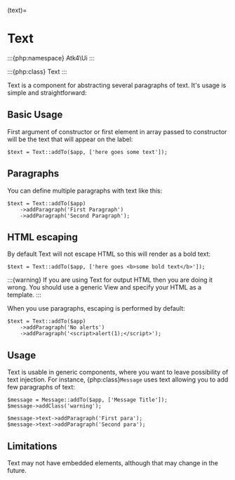 (text)=

# Text

:::{php:namespace} Atk4\Ui
:::

:::{php:class} Text
:::

Text is a component for abstracting several paragraphs of text. It's usage is simple and straightforward:

## Basic Usage

First argument of constructor or first element in array passed to constructor will be the text that will
appear on the label:

```
$text = Text::addTo($app, ['here goes some text']);
```

## Paragraphs

You can define multiple paragraphs with text like this:

```
$text = Text::addTo($app)
    ->addParagraph('First Paragraph')
    ->addParagraph('Second Paragraph');
```

## HTML escaping

By default Text will not escape HTML so this will render as a bold text:

```
$text = Text::addTo($app, ['here goes <b>some bold text</b>']);
```

:::{warning}
If you are using Text for output HTML then you are doing it wrong. You should
use a generic View and specify your HTML as a template.
:::

When you use paragraphs, escaping is performed by default:

```
$text = Text::addTo($app)
    ->addParagraph('No alerts')
    ->addParagraph('<script>alert(1);</script>');
```

## Usage

Text is usable in generic components, where you want to leave possibility of text injection. For instance,
{php:class}`Message` uses text allowing you to add few paragraphs of text:

```
$message = Message::addTo($app, ['Message Title']);
$message->addClass('warning');

$message->text->addParagraph('First para');
$message->text->addParagraph('Second para');
```

## Limitations

Text may not have embedded elements, although that may change in the future.
